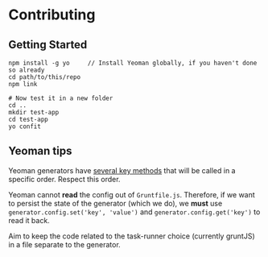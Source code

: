 # Contributing

## Getting Started

```console
npm install -g yo     // Install Yeoman globally, if you haven't done so already
cd path/to/this/repo
npm link

# Now test it in a new folder
cd ..
mkdir test-app
cd test-app
yo confit

```

## Yeoman tips

Yeoman generators have [several key methods](http://yeoman.io/authoring/running-context.html) that will be called in a specific order. Respect this order.

Yeoman cannot **read** the config out of `Gruntfile.js`. Therefore, if we want to persist the state of the generator (which we do),
we **must** use `generator.config.set('key', 'value')` and `generator.config.get('key')` to read it back.
 
Aim to keep the code related to the task-runner choice (currently gruntJS) in a file separate to the generator. 
